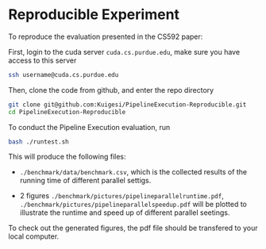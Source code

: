 # Reproducible Experiment

To reproduce the evaluation presented in the CS592 paper:

First, login to the cuda server `cuda.cs.purdue.edu`, make sure you have access to this server

```bash
ssh username@cuda.cs.purdue.edu
```
Then, clone the code from github, and enter the repo directory

```bash
git clone git@github.com:Kuigesi/PipelineExecution-Reproducible.git
cd PipelineExecution-Reproducible
```

To conduct the Pipeline Execution evaluation, run

```bash
bash ./runtest.sh
```
This will produce the following files:
- `./benchmark/data/benchmark.csv`, which is the collected results of the running time of different parallel settigs.


- 2 figures `./benchmark/pictures/pipelineparallelruntime.pdf`, `./benchmark/pictures/pipelineparallelspeedup.pdf` will be plotted to illustrate the runtime and speed up of different parallel seetings.

To check out the generated figures, the pdf file should be transfered to your local computer.